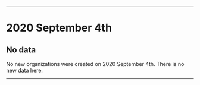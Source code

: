 
***

# 2020 September 4th

## No data

No new organizations were created on 2020 September 4th. There is no new data here.

***
